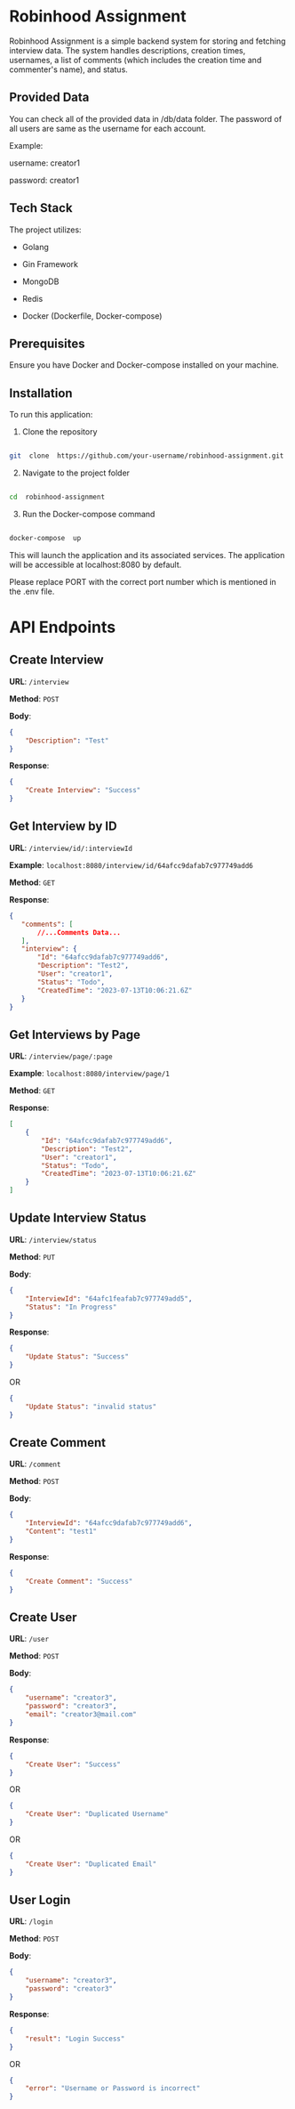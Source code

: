

# Robinhood Assignment

  

Robinhood Assignment is a simple backend system for storing and fetching interview data. The system handles descriptions, creation times, usernames, a list of comments (which includes the creation time and commenter's name), and status.

## Provided Data
You can check all of the provided data in /db/data folder.
The password of all users are same as the username for each account.

Example:

username: creator1

password: creator1
  

## Tech Stack

  

The project utilizes:

- Golang

- Gin Framework

- MongoDB

- Redis

- Docker (Dockerfile, Docker-compose)

  

## Prerequisites

  

Ensure you have Docker and Docker-compose installed on your machine.

  

## Installation

  

To run this application:

  

1. Clone the repository

```bash

git  clone  https://github.com/your-username/robinhood-assignment.git

```

  

2. Navigate to the project folder

```bash

cd  robinhood-assignment

```

  

3. Run the Docker-compose command

```bash

docker-compose  up

```

  

This will launch the application and its associated services. The application will be accessible at localhost:8080 by default.

  

Please replace PORT with the correct port number which is mentioned in the .env file.


# API Endpoints

## Create Interview

**URL**: `/interview`

**Method**: `POST`

**Body**:
```json
{
    "Description": "Test"
}
```


**Response**:
```json
{
    "Create Interview": "Success"
}
```

## Get Interview by ID

**URL**: `/interview/id/:interviewId`

**Example**: `localhost:8080/interview/id/64afcc9dafab7c977749add6` 

**Method**: `GET` 

**Response**:

 ```json
{
    "comments": [
        //...Comments Data...
    ],
    "interview": {
        "Id": "64afcc9dafab7c977749add6",
        "Description": "Test2",
        "User": "creator1",
        "Status": "Todo",
        "CreatedTime": "2023-07-13T10:06:21.6Z"
    }
}

```

## Get Interviews by Page

**URL**: `/interview/page/:page` 

**Example**: `localhost:8080/interview/page/1` 

**Method**: `GET` 

**Response**:
```json
[
    {
        "Id": "64afcc9dafab7c977749add6",
        "Description": "Test2",
        "User": "creator1",
        "Status": "Todo",
        "CreatedTime": "2023-07-13T10:06:21.6Z"
    }
]

```

## Update Interview Status

**URL**: `/interview/status` 

**Method**: `PUT` 

**Body**:
```json
{
    "InterviewId": "64afc1feafab7c977749add5",
    "Status": "In Progress"
}

```
**Response**:
```json
{
    "Update Status": "Success"
}
```
OR
```json
{
    "Update Status": "invalid status"
}
```

## Create Comment

**URL**: `/comment` 

**Method**: `POST` 

**Body**:

```json
{
    "InterviewId": "64afcc9dafab7c977749add6",
    "Content": "test1"
}
```
**Response**:
```json
{
    "Create Comment": "Success"
}
```

## Create User
**URL**: `/user`

**Method**: `POST`

**Body**:

```json
{
    "username": "creator3",
    "password": "creator3",
    "email": "creator3@mail.com"
}
```
**Response**:
```json
{
    "Create User": "Success"
}
```
OR
```json
{
    "Create User": "Duplicated Username"
}
```
OR
```json
{
    "Create User": "Duplicated Email"
}
```

## User Login
**URL**: `/login`

**Method**: `POST`

**Body**:
```json
{
    "username": "creator3",
    "password": "creator3"
}
```
**Response**:
```json
{
    "result": "Login Success"
}
```
OR
```json
{
    "error": "Username or Password is incorrect"
}
```
